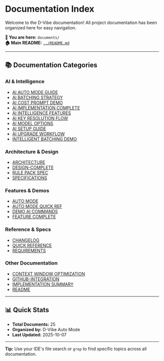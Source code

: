 # Documentation Index

Welcome to the D-Vibe documentation! All project documentation has been organized here for easy navigation.

**📍 You are here:** `documents/`  
**🏠 Main README:** [`../README.md`](../README.md)

---

## 📚 Documentation Categories

### AI & Intelligence

- [AI AUTO MODE GUIDE](./AI_AUTO_MODE_GUIDE.md)
- [AI BATCHING STRATEGY](./AI_BATCHING_STRATEGY.md)
- [AI COST PROMPT DEMO](./AI_COST_PROMPT_DEMO.md)
- [AI IMPLEMENTATION COMPLETE](./AI_IMPLEMENTATION_COMPLETE.md)
- [AI INTELLIGENCE FEATURES](./AI_INTELLIGENCE_FEATURES.md)
- [AI KEY RESOLUTION FLOW](./AI_KEY_RESOLUTION_FLOW.md)
- [AI MODEL OPTIONS](./AI_MODEL_OPTIONS.md)
- [AI SETUP GUIDE](./AI_SETUP_GUIDE.md)
- [AI UPGRADE WORKFLOW](./AI_UPGRADE_WORKFLOW.md)
- [INTELLIGENT BATCHING DEMO](./INTELLIGENT_BATCHING_DEMO.md)

### Architecture & Design

- [ARCHITECTURE](./ARCHITECTURE.md)
- [DESIGN-COMPLETE](./DESIGN-COMPLETE.md)
- [RULE PACK SPEC](./RULE_PACK_SPEC.md)
- [SPECIFICATIONS](./SPECIFICATIONS.md)

### Features & Demos

- [AUTO MODE](./AUTO_MODE.md)
- [AUTO MODE QUICK REF](./AUTO_MODE_QUICK_REF.md)
- [DEMO AI COMMANDS](./DEMO_AI_COMMANDS.md)
- [FEATURE COMPLETE](./FEATURE_COMPLETE.md)

### Reference & Specs

- [CHANGELOG](./CHANGELOG.md)
- [QUICK REFERENCE](./QUICK_REFERENCE.md)
- [REQUIREMENTS](./REQUIREMENTS.md)

### Other Documentation

- [CONTEXT WINDOW OPTIMIZATION](./CONTEXT_WINDOW_OPTIMIZATION.md)
- [GITHUB-INTEGRATION](./GITHUB-INTEGRATION.md)
- [IMPLEMENTATION SUMMARY](./IMPLEMENTATION_SUMMARY.md)
- [README](./README.md)

---

## 📊 Quick Stats

- **Total Documents:** 25
- **Organized by:** D-Vibe Auto Mode
- **Last Updated:** 2025-10-07

---

**Tip:** Use your IDE's file search or `grep` to find specific topics across all documentation.

